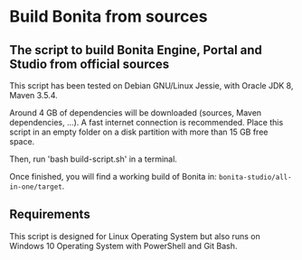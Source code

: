 Build Bonita from sources
================

The script to build Bonita Engine, Portal and Studio from official sources
------------------------------------------------------------------------------

This script has been tested on Debian GNU/Linux Jessie, with Oracle JDK 8, Maven 3.5.4.

Around 4 GB of dependencies will be downloaded (sources, Maven dependencies, ...). A fast internet connection is recommended.
Place this script in an empty folder on a disk partition with more than 15 GB free space.

Then, run 'bash build-script.sh' in a terminal.

Once finished, you will find a working build of Bonita in: `bonita-studio/all-in-one/target`.


Requirements
------------

This script is designed for Linux Operating System but also runs on Windows 10 Operating System with PowerShell and Git Bash.
